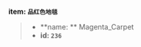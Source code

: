 <!-- BEGIN_AUTOGEN: do NOT edit in this block -->

**item: `品红色地毯`**

> * **name: ** Magenta_Carpet
> * **id: `236`**

<!-- END_AUTOGEN-->
